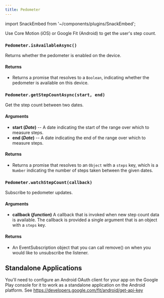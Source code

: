 ```yaml
---
title: Pedometer
---
```


import SnackEmbed from '~/components/plugins/SnackEmbed';

Use Core Motion (iOS) or Google Fit (Android) to get the user's step count.

<SnackEmbed snackId="S1gdfOb4Z" />

### `Pedometer.isAvailableAsync()`

Returns whether the pedometer is enabled on the device.

#### Returns

- Returns a promise that resolves to a `Boolean`, indicating whether the pedometer is available on this device.

### `Pedometer.getStepCountAsync(start, end)`

Get the step count between two dates.

#### Arguments

- **start (_Date_)** -- A date indicating the start of the range over which to measure steps.
- **end (_Date_)** -- A date indicating the end of the range over which to measure steps.

#### Returns

- Returns a promise that resolves to an `Object` with a `steps` key, which is a `Number` indicating the number of steps taken between the given dates.

### `Pedometer.watchStepCount(callback)`

Subscribe to pedometer updates.

#### Arguments

- **callback (_function_)** A callback that is invoked when new step count data is available. The callback is provided a single argument that is an object with a `steps` key.

#### Returns

- An EventSubscription object that you can call remove() on when you would like to unsubscribe the listener.

## Standalone Applications
You'll need to configure an Android OAuth client for your app on the Google Play console for it to work as a standalone application on the Android platform. See https://developers.google.com/fit/android/get-api-key
